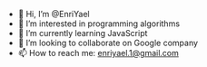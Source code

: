 - 👋 Hi, I’m @EnriYael
- 👀 I’m interested in programming algorithms
- 🌱 I’m currently learning JavaScript
- 💞️ I’m looking to collaborate on Google company
- 📫 How to reach me: enriyael.1@gmail.com

<!---
EnriYael/EnriYael is a ✨ special ✨ repository because its `README.md` (this file) appears on your GitHub profile.
You can click the Preview link to take a look at your changes.
--->
